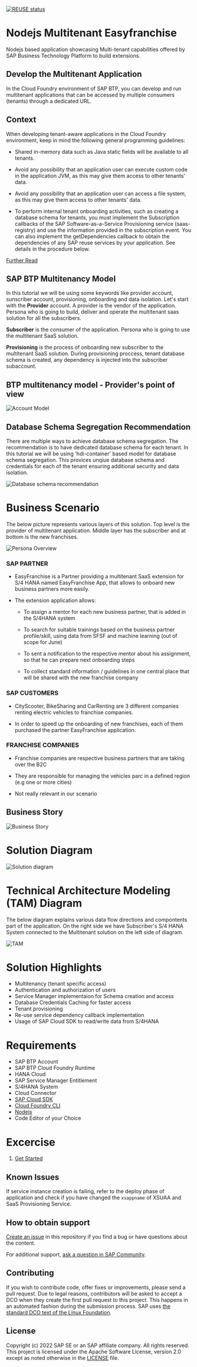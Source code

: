 [![REUSE status](https://api.reuse.software/badge/github.com/SAP-samples/btp-cf-multitenant-extension)](https://api.reuse.software/info/github.com/SAP-samples/btp-cf-multitenant-extension)

# Nodejs Multitenant Easyfranchise 
Nodejs based  application showcasing Multi-tenant capabilities offered by SAP Business Technology Platform to build extensions.

## Develop the Multitenant Application

In the Cloud Foundry environment of SAP BTP, you can develop and run multitenant applications that can be accessed by multiple consumers (tenants) through a dedicated URL.
## Context
When developing tenant-aware applications in the Cloud Foundry environment, keep in mind the following general programming guidelines:

- Shared in-memory data such as Java static fields will be available to all tenants.

- Avoid any possibility that an application user can execute custom code in the application JVM, as this may give them access to other tenants' data.

- Avoid any possibility that an application user can access a file system, as this may give them access to other tenants' data.

- To perform internal tenant onboarding activities, such as creating a database schema for tenants, you must implement the Subscription callbacks of the SAP Software-as-a-Service Provisioning service (saas-registry) and use the information provided in the subscription event. You can also implement the getDependencies callback to obtain the dependencies of any SAP reuse services by your application. See details in the procedure below.

[Further Read](https://help.sap.com/products/BTP/65de2977205c403bbc107264b8eccf4b/ff540477f5404e3da2a8ce23dcee602a.html)

## SAP BTP Multitenancy Model

In this tutorial we will be using some keywords like provider account, sunscriber account, provisioning, onboarding and data isolation. 
Let's start with the **Provider** account.
A provider is the vendor of the application. Persona who is going to build, deliver and operate the multitenant saas solution for all the subscribers.

**Subscriber** is the consumer of the application. Persona who is going to use the multitenant SaaS solution.

**Provisioning** is the process of onboarding new subscriber to the multitenant SaaS solution. During provisioning proccess, tenant database schema is created, any dependency is injected into the subscriber subaccount.


## BTP multitenancy model - Provider's point of view 
![Account Model](/documentation/images/account%20model.png)

## Database Schema Segregation Recommendation
There are multiple ways to achieve database schema segregation. The recommendation is to have dedicated database schema for each tenant. In this tutorial we will be using 'hdi-container' based model for database schema segregation. This provices unqiue database schema and credentials for each of the tenant ensuring additional security and data isolation.

![Database schema recommendation](/documentation/images/tenant%20data%20seperation.jpeg)



# Business Scenario
The below picture represents various layers of this solution. Top level is the provider of multitenant application. Middle layer has the subscriber and at bottom is the new franchises.

![Persona Overview](/documentation/images/EasyFranchise%20persona.png)


### SAP PARTNER ​

- EasyFranchise is a Partner providing a multitenant SaaS extension for S/4 HANA named EasyFranchise App, that allows to onboard new business partners more easily. ​

- The extension application allows:​

    - To assign a mentor for each new business partner, that is added in the S/4HANA system​

    - To search for suitable trainings based on the business partner profile/skill, using data from SFSF and machine learning (out of scope for June)​

    - To sent a notification to the respective mentor about his assignment, so that he can prepare next onboarding steps​

    - To collect standard information / guidelines in one central place that will be shared with the new franchise company​

### SAP CUSTOMERS​

- CityScooter, BikeSharing and CarRenting are 3 different companies renting electric vehicles to franchise companies. ​

- In order to speed up the onboarding of new franchises, each of them purchased the partner EasyFranchise application. ​

### FRANCHISE COMPANIES​

- Franchise companies are respective business partners that are taking over the B2C​

- They are responsible for managing the vehicles parc in a defined region (e.g one or more cities)​

- Not really relevant in our scenario​

## Business Story

![Business Story](/documentation/images/Business%20Story.png)
​
# Solution Diagram 
![Solution diagram](/documentation/images/Slide5.jpg)

# Technical Architecture Modeling (TAM) Diagram
The below diagram explains various data flow directions and compontents part of the application. On the right side we have Subscriber's S/4 HANA System connected to the Multitenant solution on the left side of diagram.

![TAM](/documentation/images/tam.png)


# Solution Highlights
- Multitenancy (tenant specific access)
- Authentication and authorization of users
- Service Manager implementaion for Schema creation and access
- Database Credentials Caching for faster access
- Tenant provisioning
- Re-use service dependency callback implementation
- Usage of SAP Cloud SDK to read/write data from S/4HANA

# Requirements 
- SAP BTP Account
- SAP BTP Cloud Foundry Runtime 
- HANA Cloud
- SAP Service Manager Entitlement
- S/4HANA System
- Cloud Connector
- [SAP Cloud SDK](https://sap.github.io/cloud-sdk/docs/js/getting-started)
- [Cloud Foundry CLI](https://docs.cloudfoundry.org/cf-cli/install-go-cli.html)
- [Nodejs](https://nodejs.org/en/download/)
- Code Editor of your Choice

# Excercise

1. [Get Started](../../tree/mission/README.md)


## Known Issues

If service instance creation is failing, refer to the deploy phase of application and check if you have changed the `xsappname` of XSUAA and SaaS Provisioning Service.



## How to obtain support
[Create an issue](https://github.com/SAP-samples/btp-cf-multitenant-extension/issues) in this repository if you find a bug or have questions about the content.
 
For additional support, [ask a question in SAP Community](https://answers.sap.com/questions/ask.html).

## Contributing
If you wish to contribute code, offer fixes or improvements, please send a pull request. Due to legal reasons, contributors will be asked to accept a DCO when they create the first pull request to this project. This happens in an automated fashion during the submission process. SAP uses [the standard DCO text of the Linux Foundation](https://developercertificate.org/).

## License
Copyright (c) 2022 SAP SE or an SAP affiliate company. All rights reserved. This project is licensed under the Apache Software License, version 2.0 except as noted otherwise in the [LICENSE](LICENSE) file.
